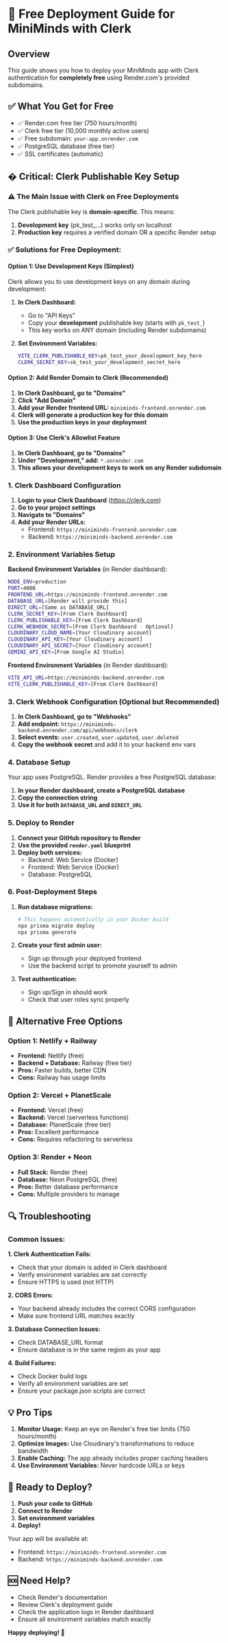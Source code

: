 # 🚀 Free Deployment Guide for MiniMinds with Clerk

## Overview
This guide shows you how to deploy your MiniMinds app with Clerk authentication for **completely free** using Render.com's provided subdomains.

## ✅ What You Get for Free
- ✅ Render.com free tier (750 hours/month)
- ✅ Clerk free tier (10,000 monthly active users)
- ✅ Free subdomain: `your-app.onrender.com`
- ✅ PostgreSQL database (free tier)
- ✅ SSL certificates (automatic)

## � Critical: Clerk Publishable Key Setup

### **⚠️ The Main Issue with Clerk on Free Deployments**

The Clerk publishable key is **domain-specific**. This means:

1. **Development key** (pk_test_...) works only on localhost
2. **Production key** requires a verified domain OR a specific Render setup

### **✅ Solutions for Free Deployment:**

#### Option 1: Use Development Keys (Simplest)
Clerk allows you to use development keys on any domain during development:

1. **In Clerk Dashboard:**
   - Go to "API Keys"
   - Copy your **development** publishable key (starts with `pk_test_`)
   - This key works on ANY domain (including Render subdomains)

2. **Set Environment Variables:**
   ```bash
   VITE_CLERK_PUBLISHABLE_KEY=pk_test_your_development_key_here
   CLERK_SECRET_KEY=sk_test_your_development_secret_here
   ```

#### Option 2: Add Render Domain to Clerk (Recommended)
1. **In Clerk Dashboard, go to "Domains"**
2. **Click "Add Domain"**
3. **Add your Render frontend URL:** `miniminds-frontend.onrender.com`
4. **Clerk will generate a production key for this domain**
5. **Use the production keys in your deployment**

#### Option 3: Use Clerk's Allowlist Feature
1. **In Clerk Dashboard, go to "Domains"**
2. **Under "Development," add:** `*.onrender.com`
3. **This allows your development keys to work on any Render subdomain**

### 1. Clerk Dashboard Configuration

1. **Login to your Clerk Dashboard** (https://clerk.com)
2. **Go to your project settings**
3. **Navigate to "Domains"**
4. **Add your Render URLs:**
   - Frontend: `https://miniminds-frontend.onrender.com`
   - Backend: `https://miniminds-backend.onrender.com`

### 2. Environment Variables Setup

**Backend Environment Variables** (in Render dashboard):
```bash
NODE_ENV=production
PORT=4000
FRONTEND_URL=https://miniminds-frontend.onrender.com
DATABASE_URL=[Render will provide this]
DIRECT_URL=[Same as DATABASE_URL]
CLERK_SECRET_KEY=[From Clerk Dashboard]
CLERK_PUBLISHABLE_KEY=[From Clerk Dashboard]
CLERK_WEBHOOK_SECRET=[From Clerk Dashboard - Optional]
CLOUDINARY_CLOUD_NAME=[Your Cloudinary account]
CLOUDINARY_API_KEY=[Your Cloudinary account]
CLOUDINARY_API_SECRET=[Your Cloudinary account]
GEMINI_API_KEY=[From Google AI Studio]
```

**Frontend Environment Variables** (in Render dashboard):
```bash
VITE_API_URL=https://miniminds-backend.onrender.com
VITE_CLERK_PUBLISHABLE_KEY=[From Clerk Dashboard]
```

### 3. Clerk Webhook Configuration (Optional but Recommended)

1. **In Clerk Dashboard, go to "Webhooks"**
2. **Add endpoint:** `https://miniminds-backend.onrender.com/api/webhooks/clerk`
3. **Select events:** `user.created`, `user.updated`, `user.deleted`
4. **Copy the webhook secret** and add it to your backend env vars

### 4. Database Setup

Your app uses PostgreSQL. Render provides a free PostgreSQL database:
1. **In your Render dashboard, create a PostgreSQL database**
2. **Copy the connection string**
3. **Use it for both `DATABASE_URL` and `DIRECT_URL`**

### 5. Deploy to Render

1. **Connect your GitHub repository to Render**
2. **Use the provided `render.yaml` blueprint**
3. **Deploy both services:**
   - Backend: Web Service (Docker)
   - Frontend: Web Service (Docker)
   - Database: PostgreSQL

### 6. Post-Deployment Steps

1. **Run database migrations:**
   ```bash
   # This happens automatically in your Docker build
   npx prisma migrate deploy
   npx prisma generate
   ```

2. **Create your first admin user:**
   - Sign up through your deployed frontend
   - Use the backend script to promote yourself to admin

3. **Test authentication:**
   - Sign up/Sign in should work
   - Check that user roles sync properly

## 🎯 Alternative Free Options

### Option 1: Netlify + Railway
- **Frontend:** Netlify (free)
- **Backend + Database:** Railway (free tier)
- **Pros:** Faster builds, better CDN
- **Cons:** Railway has usage limits

### Option 2: Vercel + PlanetScale
- **Frontend:** Vercel (free)
- **Backend:** Vercel (serverless functions)
- **Database:** PlanetScale (free tier)
- **Pros:** Excellent performance
- **Cons:** Requires refactoring to serverless

### Option 3: Render + Neon
- **Full Stack:** Render (free)
- **Database:** Neon PostgreSQL (free)
- **Pros:** Better database performance
- **Cons:** Multiple providers to manage

## 🔍 Troubleshooting

### Common Issues:

**1. Clerk Authentication Fails:**
- Check that your domain is added in Clerk dashboard
- Verify environment variables are set correctly
- Ensure HTTPS is used (not HTTP)

**2. CORS Errors:**
- Your backend already includes the correct CORS configuration
- Make sure frontend URL matches exactly

**3. Database Connection Issues:**
- Check DATABASE_URL format
- Ensure database is in the same region as your app

**4. Build Failures:**
- Check Docker build logs
- Verify all environment variables are set
- Ensure your package.json scripts are correct

## 💡 Pro Tips

1. **Monitor Usage:** Keep an eye on Render's free tier limits (750 hours/month)
2. **Optimize Images:** Use Cloudinary's transformations to reduce bandwidth
3. **Enable Caching:** The app already includes proper caching headers
4. **Use Environment Variables:** Never hardcode URLs or keys

## 🚀 Ready to Deploy?

1. **Push your code to GitHub**
2. **Connect to Render**
3. **Set environment variables**
4. **Deploy!**

Your app will be available at:
- Frontend: `https://miniminds-frontend.onrender.com`
- Backend: `https://miniminds-backend.onrender.com`

## 🆘 Need Help?

- Check Render's documentation
- Review Clerk's deployment guide
- Check the application logs in Render dashboard
- Ensure all environment variables match exactly

**Happy deploying! 🎉**
